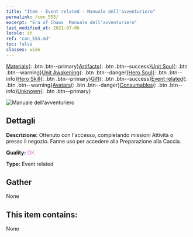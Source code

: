 ```yaml
---
title: "Item - Event related - Manuale dell'avventuriero"
permalink: /con_555/
excerpt: "Era of Chaos  Manuale dell'avventuriero"
last_modified_at: 2021-07-06
locale: it
ref: "con_555.md"
toc: false
classes: wide
---
```

 [Materials](/ItemsIT/){: .btn .btn--primary}[Artifacts](/ItemsIT/Artifacts/){: .btn .btn--success}[Unit Soul](/ItemsIT/UnitSoul/){: .btn .btn--warning}[Unit Awakening](/ItemsIT/UnitAwakening/){: .btn .btn--danger}[Hero Soul](/ItemsIT/HeroSoul/){: .btn .btn--info}[Hero Skill](/ItemsIT/HeroSkill/){: .btn .btn--primary}[Gift](/ItemsIT/Gift/){: .btn .btn--success}[Event related](/ItemsIT/Events/){: .btn .btn--warning}[Avatars](/ItemsIT/Avatars/){: .btn .btn--danger}[Consumables](/ItemsIT/Consumables/){: .btn .btn--info}[Unknown](/ItemsIT/Unknown/){: .btn .btn--primary}

 ![Manuale dell'avventuriero](/images/t/i_10041.png)

## Dettagli
 **Descrizione:** Ottenuto con l'accesso, completando missioni Attività o presso il negozio. Fanne uso per accedere alla Preparazione alla Caccia.

 **Quality:** <span style="color: #DA70D6">OK</span>

 **Type:** Event related

## Gather

  None

## This item contains:

  None

